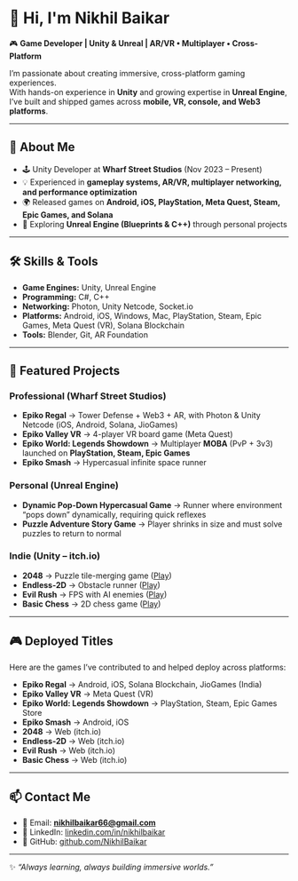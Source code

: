 # 👋 Hi, I'm Nikhil Baikar  

🎮 **Game Developer | Unity & Unreal | AR/VR • Multiplayer • Cross-Platform**  

I’m passionate about creating immersive, cross-platform gaming experiences.  
With hands-on experience in **Unity** and growing expertise in **Unreal Engine**,  
I’ve built and shipped games across **mobile, VR, console, and Web3 platforms**.  

---

## 🚀 About Me  
- 🕹️ Unity Developer at **Wharf Street Studios** (Nov 2023 – Present)  
- 💡 Experienced in **gameplay systems, AR/VR, multiplayer networking, and performance optimization**  
- 🌍 Released games on **Android, iOS, PlayStation, Meta Quest, Steam, Epic Games, and Solana**  
- 🔧 Exploring **Unreal Engine (Blueprints & C++)** through personal projects  

---

## 🛠️ Skills & Tools  
- **Game Engines:** Unity, Unreal Engine  
- **Programming:** C#, C++  
- **Networking:** Photon, Unity Netcode, Socket.io  
- **Platforms:** Android, iOS, Windows, Mac, PlayStation, Steam, Epic Games, Meta Quest (VR), Solana Blockchain  
- **Tools:** Blender, Git, AR Foundation  

---

## 🎯 Featured Projects  

### Professional (Wharf Street Studios)  
- **Epiko Regal** → Tower Defense + Web3 + AR, with Photon & Unity Netcode (iOS, Android, Solana, JioGames)  
- **Epiko Valley VR** → 4-player VR board game (Meta Quest)  
- **Epiko World: Legends Showdown** → Multiplayer **MOBA** (PvP + 3v3) launched on **PlayStation, Steam, Epic Games**  
- **Epiko Smash** → Hypercasual infinite space runner  

### Personal (Unreal Engine)  
- **Dynamic Pop-Down Hypercasual Game** → Runner where environment “pops down” dynamically, requiring quick reflexes  
- **Puzzle Adventure Story Game** → Player shrinks in size and must solve puzzles to return to normal  

### Indie (Unity – itch.io)  
- **2048** → Puzzle tile-merging game ([Play](https://theinfinitecode.itch.io/2048))  
- **Endless-2D** → Obstacle runner ([Play](https://theinfinitecode.itch.io/endless-2d))  
- **Evil Rush** → FPS with AI enemies ([Play](https://theinfinitecode.itch.io/2048))  
- **Basic Chess** → 2D chess game ([Play](https://theinfinitecode.itch.io/basic-chess))  

---

## 🎮 Deployed Titles  
Here are the games I’ve contributed to and helped deploy across platforms:  
- **Epiko Regal** → Android, iOS, Solana Blockchain, JioGames (India)  
- **Epiko Valley VR** → Meta Quest (VR)  
- **Epiko World: Legends Showdown** → PlayStation, Steam, Epic Games Store  
- **Epiko Smash** → Android, iOS  
- **2048** → Web (itch.io)  
- **Endless-2D** → Web (itch.io)  
- **Evil Rush** → Web (itch.io)  
- **Basic Chess** → Web (itch.io)  

---

## 📫 Contact Me  
- 📧 Email: **nikhilbaikar66@gmail.com**  
- 💼 LinkedIn: [linkedin.com/in/nikhilbaikar](https://linkedin.com/in/nikhilbaikar)
- 🐙 GitHub: [github.com/NikhilBaikar](https://github.com/NikhilBaikar)  

---
✨ *“Always learning, always building immersive worlds.”*  
